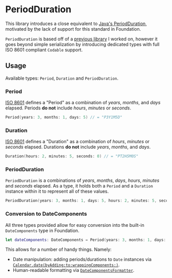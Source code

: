 # PeriodDuration

This library introduces a close equivalent to [Java's PeriodDuration](https://www.threeten.org/threeten-extra/apidocs/org.threeten.extra/org/threeten/extra/PeriodDuration.html), motivated by the lack of support for this standard in Foundation.

`PeriodDuration` is based off of a [previous library](https://github.com/treatwell/ISO8601PeriodDuration) I worked on, however it goes beyond simple serialization by introducing dedicated types with full ISO 8601 compliant `Codable` support.

## Usage

Available types: `Period`, `Duration` and `PeriodDuration`.

### Period

[ISO 8601](https://en.wikipedia.org/wiki/ISO_8601#Durations) defines a "Period" as a combination of _years_, _months_, and _days_ elapsed. Periods **do not** include _hours_, _minutes_ or _seconds_.

```swift
Period(years: 3, months: 1, days: 5) // = "P3Y1M5D"
```

### Duration

[ISO 8601](https://en.wikipedia.org/wiki/ISO_8601#Durations) defines a "Duration" as a combination of _hours_, _minutes_ or _seconds_ elapsed. Durations **do not** include _years_, _months_, and _days_.

```swift
Duration(hours: 2, minutes: 5, seconds: 0) // = "PT2H5M0S"
```

### PeriodDuration

`PeriodDuration` is a combinations of _years_, _months_, _days_, _hours_, _minutes_ and _seconds_ elapsed. As a type, it holds both a `Period` and a `Duration` instance within it to represent all of these values.

```swift
PeriodDuration(years: 3, months: 1, days: 5, hours: 2, minutes: 5, seconds: 0) // = "P3Y1M5DT2H5M0S"
```

### Conversion to DateComponents

All three types provided allow for easy conversion into the built-in `DateComponents` type in Foundation.

```swift
let dateComponents: DateComponents = Period(years: 3, months: 1, days: 5).asDateComponents
```

This allows for a number of handy things. Namely:

- Date manipulation: adding periods/durations to `Date` instances via [`Calendar.date(byAdding:to:wrappingComponents:)`](https://developer.apple.com/documentation/foundation/calendar/2293676-date/).
- Human-readable formatting via [`DateComponentsFormatter`](https://developer.apple.com/documentation/foundation/datecomponentsformatter).
